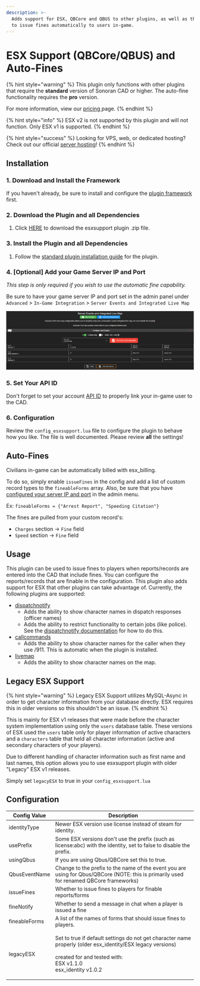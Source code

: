 ```yaml
---
description: >-
  Adds support for ESX, QBCore and QBUS to other plugins, as well as the ability
  to issue fines automatically to users in-game.
---
```


# ESX Support (QBCore/QBUS) and Auto-Fines

{% hint style="warning" %}
This plugin only functions with other plugins that require the **standard** version of Sonoran CAD or higher. The auto-fine functionality requires the **pro** version.

For more information, view our [pricing ](../../../pricing/faq)page.
{% endhint %}

{% hint style="info" %}
ESX v2 is not supported by this plugin and will not function. Only ESX v1 is supported.
{% endhint %}

{% hint style="success" %}
Looking for VPS, web, or dedicated hosting? Check out our official [server hosting](../../../other-products/server-hosting.md)!
{% endhint %}

## Installation

### 1. Download and Install the Framework

If you haven't already, be sure to install and configure the [plugin framework](../framework-installation.md) first.

### 2. Download the Plugin and all Dependencies

1. Click [HERE](https://github.com/Sonoran-Software/sonoran\_esxsupport/releases/tag/latest) to download the esxsupport plugin .zip file.

### 3. Install the Plugin and all Dependencies

1. Follow the [standard plugin installation guide](../plugin-installation) for the plugin.

### 4. \[Optional] Add your Game Server IP and Port

_This step is only required if you wish to use the automatic fine capability._

Be sure to have your game server IP and port set in the admin panel under `Advanced` > `In-Game Integration` > `Server Events and Integrated Live Map`

![Sonoran CAD - Server IP and Port](<../../../.gitbook/assets/image (224).png>)

### 5. Set Your API ID

Don't forget to set your account [API ID](../../../sonoran-cad/api-integration/getting-started/setting-your-api-id.md) to properly link your in-game user to the CAD.

### 6. Configuration

Review the `config_esxsupport.lua` file to configure the plugin to behave how you like. The file is well documented. Please review **all** the settings!

## Auto-Fines

Civilians in-game can be automatically billed with esx\_billing.

To do so, simply enable `issueFines` in the config and add a list of custom record types to the `fineableForms` array. Also, be sure that you have [configured your server IP and port](esx-support.md#4-optional-add-your-game-server-ip-and-port) in the admin menu.

Ex: `fineableForms = {"Arrest Report", "Speeding Citation"}`

The fines are pulled from your custom record's:

* `Charges` section -> `Fine` field
* `Speed` section -> `Fine` field

## Usage

This plugin can be used to issue fines to players when reports/records are entered into the CAD that include fines. You can configure the reports/records that are finable in the configuration. This plugin also adds support for ESX that other plugins can take advantage of. Currently, the following plugins are supported:

* [dispatchnotify](dispatch-notify.md)
  * Adds the ability to show character names in dispatch responses (officer names)
  * Adds the ability to restrict functionality to certain jobs (like police). See the [dispatchnotify documentation](dispatch-notify.md) for how to do this.
* [callcommands](call-commands.md)
  * Adds the ability to show character names for the caller when they use /911. This is automatic when the plugin is installed.
* [livemap](live-map.md)
  * Adds the ability to show character names on the map.

## Legacy ESX Support

{% hint style="warning" %}
Legacy ESX Support utilizes MySQL-Async in order to get character information from your database directly. ESX requires this in older versions so this shouldn't be an issue.
{% endhint %}

This is mainly for ESX v1 releases that were made before the character system implementation using only the `users` database table. These versions of ESX used the `users` table only for player information of active characters and a `characters` table that held all character information (active and secondary characters of your players).



Due to different handling of character information such as first name and last names, this option allows you to use esxsupport plugin with older "Legacy" ESX v1 releases.



Simply set `legacyESX` to true in your `config_esxsupport.lua`

## Configuration

| Config Value  | Description                                                                                                                                                                                  |
| ------------- | -------------------------------------------------------------------------------------------------------------------------------------------------------------------------------------------- |
| identityType  | Newer ESX version use license instead of steam for identity.                                                                                                                                 |
| usePrefix     | Some ESX versions don't use the prefix (such as license:abc) with the identity, set to false to disable the prefix.                                                                          |
| usingQbus     | If you are using Qbus/QBCore set this to true.                                                                                                                                               |
| QbusEventName | Change to the prefix to the name of the event you are using for Qbus/QBCore (NOTE: this is primarily used for renamed QBCore frameworks)                                                     |
| issueFines    | Whether to issue fines to players for finable reports/forms                                                                                                                                  |
| fineNotify    | Whether to send a message in chat when a player is issued a fine                                                                                                                             |
| fineableForms | A list of the names of forms that should issue fines to players.                                                                                                                             |
| legacyESX     | <p>Set to true if default settings do not get character name properly (older esx_identity/ESX legacy versions)<br><br>created for and tested with:<br>ESX v1.1.0 <br>esx_identity v1.0.2</p> |
